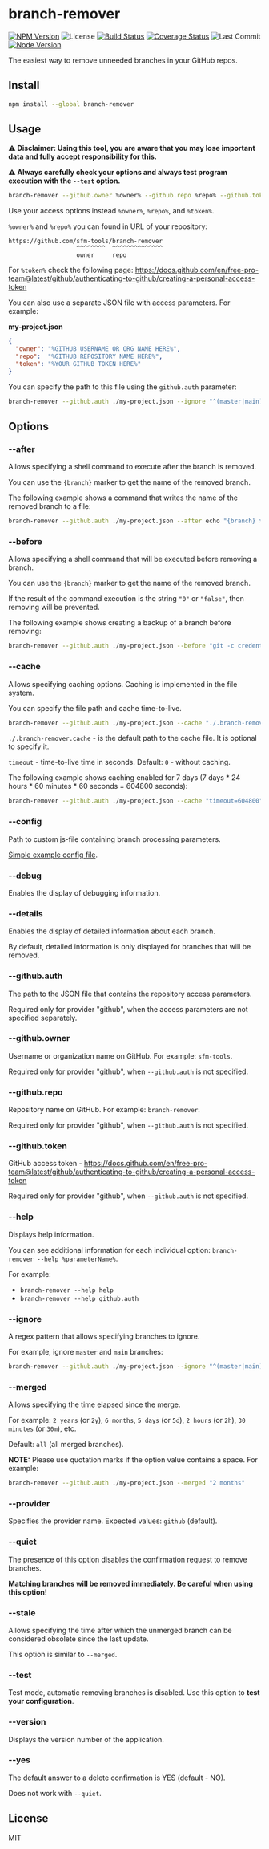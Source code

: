 # branch-remover

[![NPM Version](https://badgen.net/npm/v/branch-remover)](https://www.npmjs.com/package/branch-remover)
![License](https://badgen.net/npm/license/branch-remover)
[![Build Status](https://travis-ci.com/sfm-tools/branch-remover.svg?branch=master)](https://travis-ci.com/sfm-tools/branch-remover)
[![Coverage Status](https://coveralls.io/repos/github/sfm-tools/branch-remover/badge.svg?branch=master)](https://coveralls.io/github/sfm-tools/branch-remover?branch=master)
![Last Commit](https://badgen.net/github/last-commit/sfm-tools/branch-remover/master)
[![Node Version](https://badgen.net/npm/node/branch-remover)](https://www.npmjs.com/package/branch-remover)

The easiest way to remove unneeded branches in your GitHub repos.

## Install

```bash
npm install --global branch-remover
```

## Usage

**:warning: Disclaimer: Using this tool, you are aware that you may lose important data and fully accept responsibility for this.**

**:warning: Always carefully check your options and always test program execution with the `--test` option.**

```bash
branch-remover --github.owner %owner% --github.repo %repo% --github.token %token% --ignore "^(master|main)$"
```

Use your access options instead `%owner%`, `%repo%`, and `%token%`.

`%owner%` and `%repo%` you can found in URL of your repository:

```
https://github.com/sfm-tools/branch-remover
                   ^^^^^^^^  ^^^^^^^^^^^^^^
                   owner     repo
```

For `%token%` check the following page:
https://docs.github.com/en/free-pro-team@latest/github/authenticating-to-github/creating-a-personal-access-token

You can also use a separate JSON file with access parameters. For example:

**my-project.json**
```json
{
  "owner": "%GITHUB USERNAME OR ORG NAME HERE%",
  "repo":  "%GITHUB REPOSITORY NAME HERE%",
  "token": "%YOUR GITHUB TOKEN HERE%"
}
```

You can specify the path to this file using the `github.auth` parameter:

```bash
branch-remover --github.auth ./my-project.json --ignore "^(master|main)$"
```

## Options

### --after

Allows specifying a shell command to execute after the branch is removed.

You can use the `{branch}` marker to get the name of the removed branch.

The following example shows a command that writes the name of the removed branch to a file:

```bash
branch-remover --github.auth ./my-project.json --after echo "{branch} >> ./removed-branches.log"
```

### --before

Allows specifying a shell command that will be executed before removing a branch.

You can use the `{branch}` marker to get the name of the removed branch.

If the result of the command execution is the string `"0"` or `"false"`, then removing will be prevented.

The following example shows creating a backup of a branch before removing:

```bash
branch-remover --github.auth ./my-project.json --before "git -c credential.helper= -c core.quotepath=false -c log.showSignature=false fetch origin {branch}:{branch} --recurse-submodules=no"
```

### --cache

Allows specifying caching options. Caching is implemented in the file system.

You can specify the file path and cache time-to-live.

```bash
branch-remover --github.auth ./my-project.json --cache "./.branch-remover.cache timeout=600"
```

`./.branch-remover.cache` - is the default path to the cache file. It is optional to specify it.

`timeout` - time-to-live time in seconds. Default: `0` - without caching.

The following example shows caching enabled for 7 days (7 days * 24 hours * 60 minutes * 60 seconds = 604800 seconds):

```bash
branch-remover --github.auth ./my-project.json --cache "timeout=604800"
```

### --config

Path to custom js-file containing branch processing parameters.

[Simple example config file](/examples/config.js).

### --debug

Enables the display of debugging information.

### --details

Enables the display of detailed information about each branch.

By default, detailed information is only displayed for branches that will be removed.

### --github.auth

The path to the JSON file that contains the repository access parameters.

Required only for provider "github", when the access parameters are not specified separately.

### --github.owner

Username or organization name on GitHub. For example: `sfm-tools`.

Required only for provider "github", when `--github.auth` is not specified.

### --github.repo

Repository name on GitHub. For example: `branch-remover`.

Required only for provider "github", when `--github.auth` is not specified.

### --github.token

GitHub access token - https://docs.github.com/en/free-pro-team@latest/github/authenticating-to-github/creating-a-personal-access-token

Required only for provider "github", when `--github.auth` is not specified.

### --help

Displays help information.

You can see additional information for each individual option:
`branch-remover --help %parameterName%`.

For example:
* `branch-remover --help help`
* `branch-remover --help github.auth`

### --ignore

A regex pattern that allows specifying branches to ignore.

For example, ignore `master` and `main` branches:

```bash
branch-remover --github.auth ./my-project.json --ignore "^(master|main)$"
```

### --merged

Allows specifying the time elapsed since the merge.

For example: `2 years` (or `2y`), `6 months`, `5 days` (or `5d`), `2 hours` (or `2h`), `30 minutes` (or `30m`), etc.

Default: `all` (all merged branches).

**NOTE:** Please use quotation marks if the option value contains a space. For example:

```bash
branch-remover --github.auth ./my-project.json --merged "2 months"
```

### --provider

Specifies the provider name. Expected values: `github` (default).

### --quiet

The presence of this option disables the confirmation request to remove branches.

**Matching branches will be removed immediately. Be careful when using this option!**

### --stale

Allows specifying the time after which the unmerged branch can be considered obsolete since the last update.

This option is similar to `--merged`.

### --test

Test mode, automatic removing branches is disabled.
Use this option to **test your configuration**.

### --version

Displays the version number of the application.

### --yes

The default answer to a delete confirmation is YES (default - NO).

Does not work with `--quiet`.

## License
MIT
